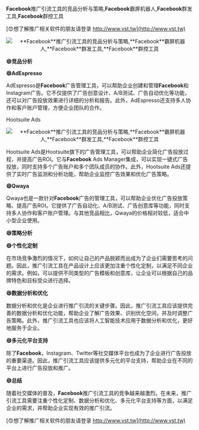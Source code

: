 **Facebook**推广引流工具的竞品分析与策略,**Facebook**霸屏机器人,**Facebook**群发工具,**Facebook**群控工具

[😍想了解推广相关软件的朋友请登录 http://www.vst.tw](http://www.vst.tw)

 <center><img src="https://vst.tw/MP4/tuiguang/png/5.png" alt="**Facebook**推广引流工具的竞品分析与策略,**Facebook**霸屏机器人,**Facebook**群发工具,**Facebook**群控工具"></center>

**😄竞品分析**

**😄AdEspresso**

AdEspresso是**Facebook**广告管理工具，可以帮助企业创建和管理**Facebook**和Instagram广告。它不仅提供了广告创意设计、A/B测试、广告自动优化等功能，还可以对广告投放效果进行详细的分析和报告。此外，AdEspresso还支持多人协作和客户账户管理，方便企业团队的合作。

Hootsuite Ads

 <center><img src="https://vst.tw/MP4/tuiguang/png/5.png" alt="**Facebook**推广引流工具的竞品分析与策略,**Facebook**霸屏机器人,**Facebook**群发工具,**Facebook**群控工具"></center>

Hootsuite Ads是Hootsuite旗下的广告管理工具，可以帮助企业简化广告投放过程，并提高广告ROI。它与**Facebook** Ads Manager集成，可以实现一键式广告投放，同时支持多个广告账户和多个团队成员的协作。此外，Hootsuite Ads还提供了实时广告监测和分析功能，帮助企业监控广告效果和优化广告策略。

**😄Qwaya**

Qwaya也是一款针对**Facebook**广告的管理工具，可以帮助企业优化广告投放策略、提高广告ROI。它提供了广告自动化、A/B测试、广告创意库等功能，同时支持多人协作和客户账户管理。与其他竞品相比，Qwaya的价格相对较低，适合中小型企业使用。

**😄策略分析**

**😄个性化定制**

在市场竞争激烈的情况下，如何让自己的产品脱颖而出成为了企业们需要思考的问题。因此，推广引流工具在产品设计上应该更加注重个性化定制，以满足不同企业的需求。例如，可以提供不同类型的广告模板和创意库，让企业可以根据自己的品牌特色和目标受众进行选择。

**😄数据分析和优化**

数据分析和优化是企业进行推广引流的关键步骤。因此，推广引流工具应该提供完善的数据分析和优化功能，帮助企业了解广告效果、识别优化空间，并及时调整广告策略。此外，推广引流工具也应该将人工智能技术应用于数据分析和优化，更好地服务于企业。

**😄多元化平台支持**

除了**Facebook**，Instagram、Twitter等社交媒体平台也成为了企业进行广告投放的重要渠道。因此，推广引流工具应该提供多元化的平台支持，帮助企业在不同的平台上进行广告投放和推广。

**😄总结**

随着社交媒体的普及，**Facebook**推广引流工具的竞争越来越激烈。在未来，推广引流工具需要注重个性化定制、数据分析和优化、多元化平台支持等方面，以满足企业的需求，并帮助企业实现有效的推广引流。

[😍想了解推广相关软件的朋友请登录 http://www.vst.tw](http://www.vst.tw)



